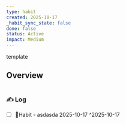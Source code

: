 ```yaml
---
type: habit
created: 2025-10-17
_habit_sync_state: false
done: false
status: Active
impact: Medium
---
```


template
## Overview
```mindmapos-habit-monthly
```

### ✍️ Log

- [ ] 🔄Habit - asdasda 2025-10-17 ^2025-10-17

